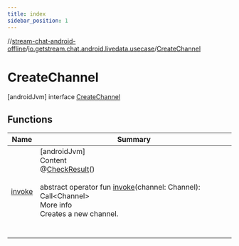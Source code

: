 ```yaml
---
title: index
sidebar_position: 1
---
```

//[stream-chat-android-offline](../../../index.md)/[io.getstream.chat.android.livedata.usecase](../index.md)/[CreateChannel](index.md)



# CreateChannel  
 [androidJvm] interface [CreateChannel](index.md)   


## Functions  
  
|  Name |  Summary | 
|---|---|
| <a name="io.getstream.chat.android.livedata.usecase/CreateChannel/invoke/#io.getstream.chat.android.client.models.Channel/PointingToDeclaration/"></a>[invoke](invoke.md)| <a name="io.getstream.chat.android.livedata.usecase/CreateChannel/invoke/#io.getstream.chat.android.client.models.Channel/PointingToDeclaration/"></a>[androidJvm]  <br/>Content  <br/>@[CheckResult](https://developer.android.com/reference/kotlin/androidx/annotation/CheckResult.html)()  <br/>  <br/>abstract operator fun [invoke](invoke.md)(channel: Channel): Call&lt;Channel&gt;  <br/>More info  <br/>Creates a new channel.  <br/><br/><br/>|

